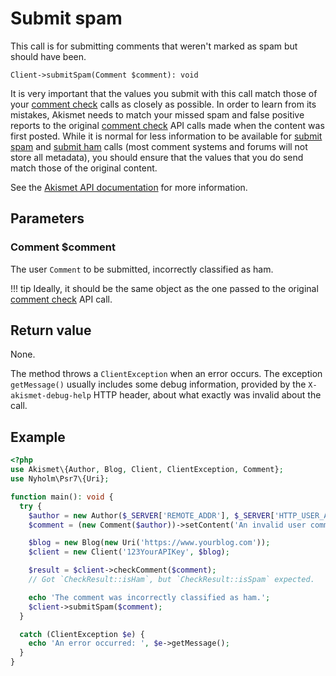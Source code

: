 # Submit spam
This call is for submitting comments that weren't marked as spam but should have been.

```
Client->submitSpam(Comment $comment): void
```

It is very important that the values you submit with this call match those of your [comment check](comment_check.md) calls as closely as possible.
In order to learn from its mistakes, Akismet needs to match your missed spam and false positive reports
to the original [comment check](comment_check.md) API calls made when the content was first posted. While it is normal for less information
to be available for [submit spam](submit_spam.md) and [submit ham](submit_ham.md) calls (most comment systems and forums will not store all metadata),
you should ensure that the values that you do send match those of the original content.

See the [Akismet API documentation](https://akismet.com/development/api/#submit-spam) for more information.

## Parameters

### Comment **$comment**
The user `Comment` to be submitted, incorrectly classified as ham.

!!! tip
    Ideally, it should be the same object as the one passed to the original [comment check](comment_check.md) API call.

## Return value
None.

The method throws a `ClientException` when an error occurs.
The exception `getMessage()` usually includes some debug information, provided by the `X-akismet-debug-help` HTTP header, about what exactly was invalid about the call.

## Example

```php
<?php
use Akismet\{Author, Blog, Client, ClientException, Comment};
use Nyholm\Psr7\{Uri};

function main(): void {
  try {
    $author = new Author($_SERVER['REMOTE_ADDR'], $_SERVER['HTTP_USER_AGENT']);
    $comment = (new Comment($author))->setContent('An invalid user comment (spam)');

    $blog = new Blog(new Uri('https://www.yourblog.com'));
    $client = new Client('123YourAPIKey', $blog);

    $result = $client->checkComment($comment);
    // Got `CheckResult::isHam`, but `CheckResult::isSpam` expected.

    echo 'The comment was incorrectly classified as ham.';
    $client->submitSpam($comment);
  }

  catch (ClientException $e) {
    echo 'An error occurred: ', $e->getMessage();
  }
}
```
